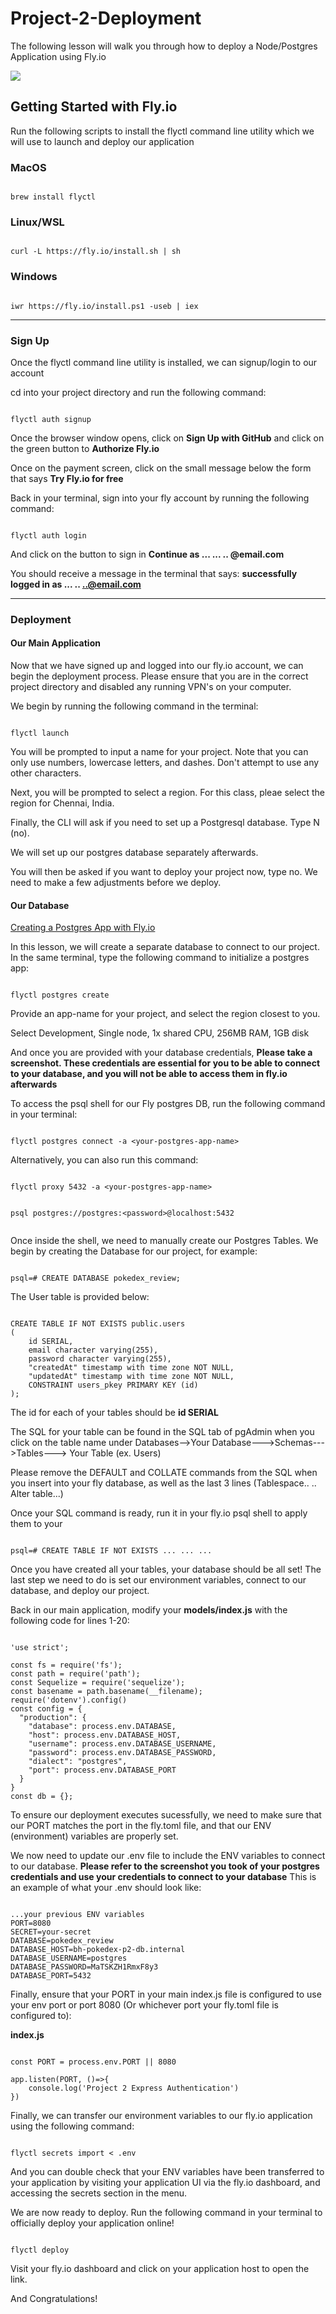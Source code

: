# Project-2-Deployment

The following lesson will walk you through how to deploy a Node/Postgres Application using Fly.io

<img src="https://simplecore.intel.com/intel-capital/wp-content/uploads/sites/99/Fly.io-logo_1536x600.jpg"/>

## Getting Started with Fly.io

Run the following scripts to install the flyctl command line utility which we will use to launch and deploy our application

### MacOS

``` 

brew install flyctl 

```

### Linux/WSL 

``` 

curl -L https://fly.io/install.sh | sh 

```

### Windows

``` 

iwr https://fly.io/install.ps1 -useb | iex

```
 
<hr />
 
### Sign Up
 
Once the flyctl command line utility is installed, we can signup/login to our account

cd into your project directory and run the following command:

``` 

flyctl auth signup 

```

Once the browser window opens, click on **Sign Up with GitHub** and click on the green button to **Authorize Fly.io**

Once on the payment screen, click on the small message below the form that says **Try Fly.io for free**

Back in your terminal, sign into your fly account by running the following command:

``` 

flyctl auth login 

```

And click on the button to sign in **Continue as ... ... .. @email.com**

You should receive a message in the terminal that says: **successfully logged in as ... .. ..@email.com**

<hr />

### Deployment

#### Our Main Application

Now that we have signed up and logged into our fly.io account, we can begin the deployment process. Please ensure that you are in the correct project directory and disabled any running VPN's on your computer. 

We begin by running the following command in the terminal:
```

flyctl launch

```

You will be prompted to input a name for your project. Note that you can only use numbers, lowercase letters, and dashes. Don't attempt to use any other characters.

Next, you will be prompted to select a region. For this class, pleae select the region for Chennai, India.

Finally, the CLI will ask if you need to set up a Postgresql database. Type N (no).

We will set up our postgres database separately afterwards.

You will then be asked if you want to deploy your project now, type no. We need to make a few adjustments before we deploy. 

#### Our Database

[Creating a Postgres App with Fly.io](https://fly.io/docs/reference/postgres-on-nomad/)

In this lesson, we will create a separate database to connect to our project. In the same terminal, type the following command to initialize a postgres app: 

```

flyctl postgres create

```

Provide an app-name for your project, and select the region closest to you.

Select Development, Single node, 1x shared CPU, 256MB RAM, 1GB disk

And once you are provided with your database credentials, **Please take a screenshot. These credentials are essential for you to be able to connect to your database, and you will not be able to access them in fly.io afterwards**

To access the psql shell for our Fly postgres DB, run the following command in your terminal: 

```

flyctl postgres connect -a <your-postgres-app-name>

```

Alternatively, you can also run this command: 

```

flyctl proxy 5432 -a <your-postgres-app-name>


psql postgres://postgres:<password>@localhost:5432


```

Once inside the shell, we need to manually create our Postgres Tables. We begin by creating the Database for our project, for example: 

```

psql=# CREATE DATABASE pokedex_review;

```

The User table is provided below:

```

CREATE TABLE IF NOT EXISTS public.users
(
    id SERIAL,
    email character varying(255),
    password character varying(255),
    "createdAt" timestamp with time zone NOT NULL,
    "updatedAt" timestamp with time zone NOT NULL,
    CONSTRAINT users_pkey PRIMARY KEY (id)
);

```

The id for each of your tables should be **id SERIAL**

The SQL for your table can be found in the SQL tab of pgAdmin when you click on the table name under Databases-->Your Database--->Schemas--->Tables---> Your Table (ex. Users)

Please remove the DEFAULT and COLLATE commands from the SQL when you insert into your fly database, as well as the last 3 lines (Tablespace.. .. Alter table...)

Once your SQL command is ready, run it in your fly.io psql shell to apply them to your 

```

psql=# CREATE TABLE IF NOT EXISTS ... ... ...

```

Once you have created all your tables, your database should be all set! The last step we need to do is set our environment variables, connect to our database, and deploy our project.

Back in our main application, modify your **models/index.js** with the following code for lines 1-20:

```

'use strict';

const fs = require('fs');
const path = require('path');
const Sequelize = require('sequelize');
const basename = path.basename(__filename);
require('dotenv').config()
const config = {
  "production": {
    "database": process.env.DATABASE,
    "host": process.env.DATABASE_HOST,
    "username": process.env.DATABASE_USERNAME,
    "password": process.env.DATABASE_PASSWORD,
    "dialect": "postgres",
    "port": process.env.DATABASE_PORT
  }
}
const db = {};

```

To ensure our deployment executes sucessfully, we need to make sure that our PORT matches the port in the fly.toml file, and that our ENV (environment) variables are properly set.

We now need to update our .env file to include the ENV variables to connect to our database. **Please refer to the screenshot you took of your postgres credentials and use your credentials to connect to your database** This is an example of what your .env should look like: 

```

...your previous ENV variables
PORT=8080
SECRET=your-secret
DATABASE=pokedex_review
DATABASE_HOST=bh-pokedex-p2-db.internal
DATABASE_USERNAME=postgres
DATABASE_PASSWORD=MaTSKZH1RmxF8y3
DATABASE_PORT=5432

```

Finally, ensure that your PORT in your main index.js file is configured to use your env port or port 8080 (Or whichever port your fly.toml file is configured to):

**index.js**
```

const PORT = process.env.PORT || 8080

app.listen(PORT, ()=>{
    console.log('Project 2 Express Authentication')
})

```


Finally, we can transfer our environment variables to our fly.io application using the following command:

```

flyctl secrets import < .env

```

And you can double check that your ENV variables have been transferred to your application by visiting your application UI via the fly.io dashboard, and accessing the secrets section in the menu.

We are now ready to deploy. Run the following command in your terminal to officially deploy your application online!

```

flyctl deploy 

```

Visit your fly.io dashboard and click on your application host to open the link.

And Congratulations!











 
 
 
 
 
 
 
 
 
 
 
 
 
 
 
 
 
 
 
 
 
 
 
 
 
 
 
 
 
 
 
 
 
 

